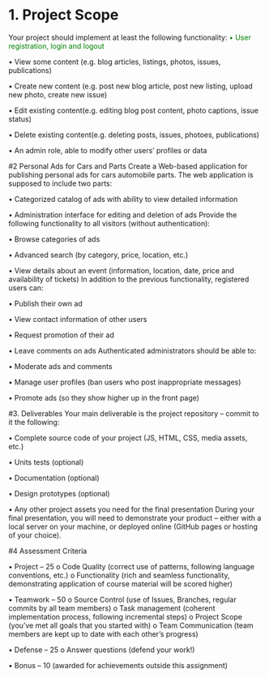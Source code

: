 # 1.	Project Scope
Your project should implement at least the following functionality:
<font color="green">•	User registration, login and logout</font>

•	View some content (e.g. blog articles, listings, photos, issues, publications)

•	Create new content (e.g. post new blog article, post new listing, upload new photo, create new issue)

•	Edit existing content(e.g. editing blog post content, photo captions, issue status)

•	Delete existing content(e.g. deleting posts, issues, photoes, publications)

•	An admin role, able to modify other users’ profiles or data

#2 Personal Ads for Cars and Parts
Create a Web-based application for publishing personal ads for cars automobile parts. The web application is supposed to include two parts:

•	Categorized catalog of ads with ability to view detailed information

•	Administration interface for editing and deletion of ads
Provide the following functionality to all visitors (without authentication):

•	Browse categories of ads

•	Advanced search (by category, price, location, etc.)

•	View details about an event (information, location, date, price and availability of tickets)
In addition to the previous functionality, registered users can:

•	Publish their own ad

•	View contact information of other users

•	Request promotion of their ad

•	Leave comments on ads
Authenticated administrators should be able to:

•	Moderate ads and comments

•	Manage user profiles (ban users who post inappropriate messages)

•	Promote ads (so they show higher up in the front page)


#3. 	Deliverables
Your main deliverable is the project repository – commit to it the following:

•	Complete source code of your project (JS, HTML, CSS, media assets, etc.)

•	Units tests (optional)

•	Documentation (optional)

•	Design prototypes (optional)

•	Any other project assets you need for the final presentation
During your final presentation, you will need to demonstrate your product – either with a local server on your machine, or deployed online (GitHub pages or hosting of your choice).


#4 Assessment Criteria

•	Project – 25
o	Code Quality (correct use of patterns, following language conventions, etc.)
o	Functionality (rich and seamless functionality, demonstrating application of course material will be scored higher)

•	Teamwork – 50
o	Source Control (use of Issues, Branches, regular commits by all team members)
o	Task management (coherent implementation process, following incremental steps)
o	Project Scope (you’ve met all goals that you started with)
o	Team Communication (team members are kept up to date with each other’s progress)

•	Defense – 25
o	Answer questions (defend your work!)

•	Bonus – 10 (awarded for achievements outside this assignment)


